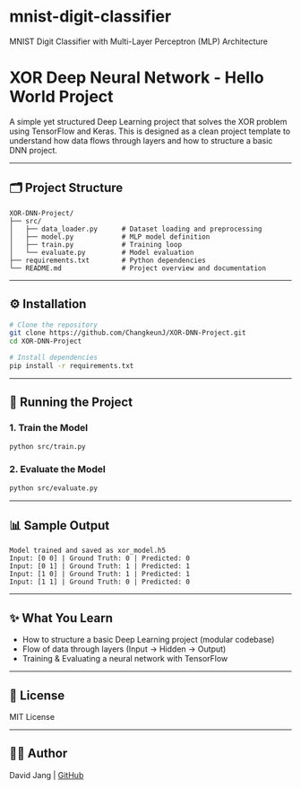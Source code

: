 # mnist-digit-classifier
MNIST Digit Classifier with Multi-Layer Perceptron (MLP) Architecture

# XOR Deep Neural Network - Hello World Project

A simple yet structured Deep Learning project that solves the XOR problem using TensorFlow and Keras. This is designed as a clean project template to understand how data flows through layers and how to structure a basic DNN project.

---

## 🗂️ Project Structure
```
XOR-DNN-Project/
├── src/
│   ├── data_loader.py      # Dataset loading and preprocessing
│   ├── model.py            # MLP model definition
│   ├── train.py            # Training loop
│   └── evaluate.py         # Model evaluation
├── requirements.txt        # Python dependencies
└── README.md               # Project overview and documentation
```

---

## ⚙️ Installation
```bash
# Clone the repository
git clone https://github.com/ChangkeunJ/XOR-DNN-Project.git
cd XOR-DNN-Project

# Install dependencies
pip install -r requirements.txt
```

---

## 🚀 Running the Project

### 1. Train the Model
```bash
python src/train.py
```

### 2. Evaluate the Model
```bash
python src/evaluate.py
```

---

## 📊 Sample Output
```
Model trained and saved as xor_model.h5
Input: [0 0] | Ground Truth: 0 | Predicted: 0
Input: [0 1] | Ground Truth: 1 | Predicted: 1
Input: [1 0] | Ground Truth: 1 | Predicted: 1
Input: [1 1] | Ground Truth: 0 | Predicted: 0
```

---

## ✨ What You Learn
- How to structure a basic Deep Learning project (modular codebase)
- Flow of data through layers (Input → Hidden → Output)
- Training & Evaluating a neural network with TensorFlow

---

## 📄 License
MIT License

---

## 🙋‍♂️ Author
David Jang  | [GitHub](https://github.com/ChangkeunJ)
